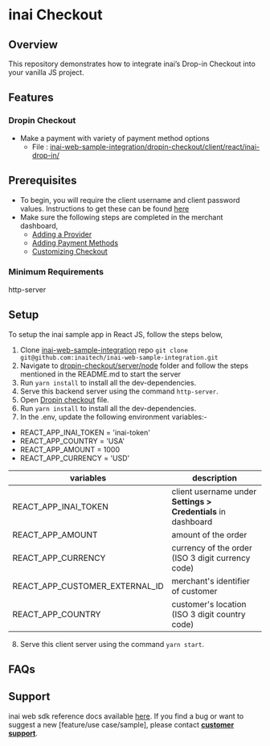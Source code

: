 # inai Checkout

## Overview
This repository demonstrates how to integrate inai’s Drop-in Checkout into your vanilla JS project.

## Features
### Dropin Checkout
- Make a payment with variety of payment method options
    - File : [inai-web-sample-integration/dropin-checkout/client/react/inai-drop-in/](https://github.com/inaitech/inai-web-sample-integration/tree/main/dropin-checkout/client/react/inai-drop-in)

## Prerequisites
- To begin, you will require the client username and client password values. Instructions to get these can be found [here](https://docs.inai.io/docs/getting-started)
- Make sure the following steps are completed in the merchant dashboard,
  - [Adding a Provider](https://docs.inai.io/docs/adding-a-payment-processor)
  - [Adding Payment Methods](https://docs.inai.io/docs/adding-a-payment-method)
  - [Customizing Checkout](https://docs.inai.io/docs/customizing-your-checkout)

### Minimum Requirements
http-server

## Setup
To setup the inai sample app in React JS, follow the steps below,
1. Clone [inai-web-sample-integration](https://github.com/inaitech/inai-web-sample-integration) repo
`git clone git@github.com:inaitech/inai-web-sample-integration.git`
2. Navigate to [dropin-checkout/server/node](https://github.com/inaitech/inai-web-sample-integration/tree/main/dropin-checkout/server/node) folder and follow the steps mentioned in the README.md to start the server
3. Run `yarn install` to install all the dev-dependencies.
4. Serve this backend server using the command `http-server`.
5. Open [Dropin checkout](https://github.com/inaitech/inai-web-sample-integration/tree/main/dropin-checkout/client/react/inai-drop-in) file.
6. Run `yarn install` to install all the dev-dependencies.
7. In the .env, update the following environment variables:-
- REACT_APP_INAI_TOKEN = 'inai-token'
- REACT_APP_COUNTRY = 'USA'
- REACT_APP_AMOUNT = 1000
- REACT_APP_CURRENCY = 'USD'

|         **variables**           |                    **description**                            |
|---------------------------------|---------------------------------------------------------------|
| REACT_APP_INAI_TOKEN            | client username under **Settings > Credentials** in dashboard |
| REACT_APP_AMOUNT                | amount of the order                                           |
| REACT_APP_CURRENCY              | currency of the order (ISO 3 digit currency code)             |
| REACT_APP_CUSTOMER_EXTERNAL_ID  | merchant's identifier of customer                             |
| REACT_APP_COUNTRY               | customer's location (ISO 3 digit country code)                |

8. Serve this client server using the command `yarn start`.

## FAQs
<TBA>

## Support
inai web sdk reference docs available [here](https://docs.inai.io/docs/self-checkout-with-inai).
If you find a bug or want to suggest a new [feature/use case/sample], please contact **[customer support](mailto:support@inai.io)**.
